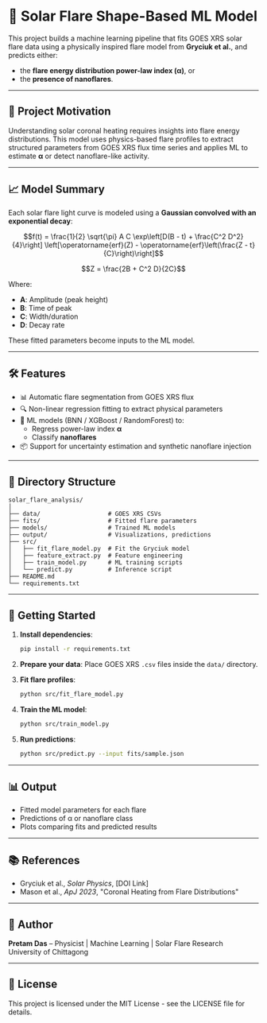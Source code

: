 # 🔭 Solar Flare Shape-Based ML Model

This project builds a machine learning pipeline that fits GOES XRS solar flare data using a physically inspired flare model from **Gryciuk et al.**, and predicts either:
- the **flare energy distribution power-law index (α)**, or
- the **presence of nanoflares**.

---

## 🌟 Project Motivation

Understanding solar coronal heating requires insights into flare energy distributions. This model uses physics-based flare profiles to extract structured parameters from GOES XRS flux time series and applies ML to estimate **α** or detect nanoflare-like activity.

---

## 📈 Model Summary

Each solar flare light curve is modeled using a **Gaussian convolved with an exponential decay**:

$$f(t) = \frac{1}{2} \sqrt{\pi} A C \exp\left[D(B - t) + \frac{C^2 D^2}{4}\right] \left[\operatorname{erf}(Z) - \operatorname{erf}\left(\frac{Z - t}{C}\right)\right]$$

$$Z = \frac{2B + C^2 D}{2C}$$

Where:
- **A**: Amplitude (peak height)
- **B**: Time of peak
- **C**: Width/duration
- **D**: Decay rate

These fitted parameters become inputs to the ML model.

---

## 🛠️ Features

- 📊 Automatic flare segmentation from GOES XRS flux
- 🔍 Non-linear regression fitting to extract physical parameters
- 🤖 ML models (BNN / XGBoost / RandomForest) to:
  - Regress power-law index **α**
  - Classify **nanoflares**
- 📦 Support for uncertainty estimation and synthetic nanoflare injection

---

## 📁 Directory Structure

```
solar_flare_analysis/
│
├── data/                   # GOES XRS CSVs
├── fits/                   # Fitted flare parameters
├── models/                 # Trained ML models
├── output/                 # Visualizations, predictions
├── src/
│   ├── fit_flare_model.py  # Fit the Gryciuk model
│   ├── feature_extract.py  # Feature engineering
│   ├── train_model.py      # ML training scripts
│   └── predict.py          # Inference script
├── README.md
└── requirements.txt
```

---

## 🚀 Getting Started

1. **Install dependencies**:
   ```bash
   pip install -r requirements.txt
   ```

2. **Prepare your data**:
   Place GOES XRS `.csv` files inside the `data/` directory.

3. **Fit flare profiles**:
   ```bash
   python src/fit_flare_model.py
   ```

4. **Train the ML model**:
   ```bash
   python src/train_model.py
   ```

5. **Run predictions**:
   ```bash
   python src/predict.py --input fits/sample.json
   ```

---

## 📊 Output

- Fitted model parameters for each flare
- Predictions of α or nanoflare class
- Plots comparing fits and predicted results

---

## 📚 References

- Gryciuk et al., *Solar Physics*, [DOI Link]
- Mason et al., *ApJ 2023*, "Coronal Heating from Flare Distributions"

---

## 🧠 Author

**Pretam Das** – Physicist | Machine Learning | Solar Flare Research  
University of Chittagong

---

## 📄 License

This project is licensed under the MIT License - see the LICENSE file for details.
